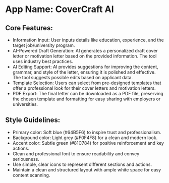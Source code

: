 # **App Name**: CoverCraft AI

## Core Features:

- Information Input: User inputs details like education, experience, and the target job/university program.
- AI-Powered Draft Generation: AI generates a personalized draft cover letter or motivation letter based on the provided information. The tool uses industry best practices.
- AI Editing Support: AI provides suggestions for improving the content, grammar, and style of the letter, ensuring it is polished and effective. The tool suggests possible edits based on applicant data.
- Template Selection: Users can select from pre-designed templates that offer a professional look for their cover letters and motivation letters.
- PDF Export: The final letter can be downloaded as a PDF file, preserving the chosen template and formatting for easy sharing with employers or universities.

## Style Guidelines:

- Primary color: Soft blue (#64B5F6) to inspire trust and professionalism.
- Background color: Light grey (#F0F4F8) for a clean and modern look.
- Accent color: Subtle green (#81C784) for positive reinforcement and key actions.
- Clean and professional font to ensure readability and convey seriousness.
- Use simple, clear icons to represent different sections and actions.
- Maintain a clean and structured layout with ample white space for easy content scanning.